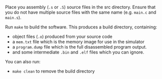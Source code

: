 Place you assembly (`.s` or `.S`) source files in the src directory.
Ensure that you do not have multiple source files with the same name (e.g. `main.c` and `main.s`).

Run `make` to build the software. This produces a build directory, containing:

 - object files (`.o`) produced from your source code
 - a `mem.txt` file which is the memory image for use in the simulator
 - a `program.dump` file which is the full disassembled program output.
 - and some intermediate `.bin` and `.elf` files which you can ignore.

You can also run:

 - `make clean` to remove the build directory
